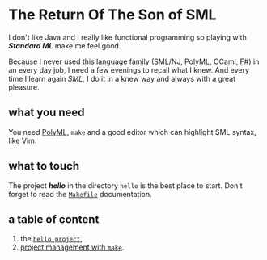 # The Return Of The Son of SML

I don't like Java and I really like functional programming so playing with ***Standard ML*** make me feel good.

Because I never used this language family (SML/NJ, PolyML, OCaml, F#) in an every day job, I need a few evenings to recall what I knew. And every time I learn again *SML*, I do it in a knew way and always with a great pleasure.

## what you need

You need [PolyML](http://www.polyml.org), `make` and a good editor which can highlight SML syntax, like Vim.

## what to touch

The project ***hello*** in the directory `hello` is the best place to start. Don't forget to read the [`Makefile`](mk/README.md) documentation.

## a table of content

1. the [`hello project`](hello/README.md),
2. [project management with `make`](mk/README.md).

